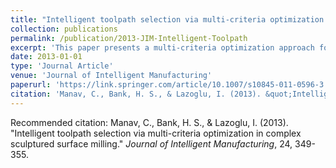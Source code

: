 ```yaml
---
title: "Intelligent toolpath selection via multi-criteria optimization in complex sculptured surface milling"
collection: publications
permalink: /publication/2013-JIM-Intelligent-Toolpath
excerpt: 'This paper presents a multi-criteria optimization approach for intelligent toolpath selection in complex sculptured surface milling.'
date: 2013-01-01
type: 'Journal Article'
venue: 'Journal of Intelligent Manufacturing'
paperurl: 'https://link.springer.com/article/10.1007/s10845-011-0596-3'
citation: 'Manav, C., Bank, H. S., & Lazoglu, I. (2013). &quot;Intelligent toolpath selection via multi-criteria optimization in complex sculptured surface milling.&quot; <i>Journal of Intelligent Manufacturing</i>, 24, 349-355.'
---
```


Recommended citation: Manav, C., Bank, H. S., & Lazoglu, I. (2013). "Intelligent toolpath selection via multi-criteria optimization in complex sculptured surface milling." <i>Journal of Intelligent Manufacturing</i>, 24, 349-355.